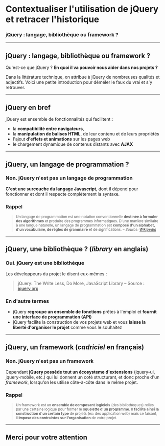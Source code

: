 <!-- footer: Copyright 2017 © Glenn ROLLAND – Reproduction interdite -->

<link rel="stylesheet" href="../../assets/style.css" />

# Contextualiser l'utilisation de jQuery et retracer l'historique

### jQuery : langage, bibliothèque ou framework ?

----

## jQuery : langage, bibliothèque ou framework ?

Qu'est-ce que jQuery ? __En quoi il va pouvoir nous aider dans nos projets ?__

Dans la littérature technique, on attribue à jQuery de nombreuses qualités et adjectifs. Voici une petite introduction pour déméler le faux du vrai et s'y retrouver.

----

## jQuery en bref

jQuery est ensemble de fonctionnalités qui facilitent :

*  la __compatibilité entre navigateurs__, 
*  la __manipulation de balises HTML__, de leur contenu et de leurs propriétés
*  l'ajout __d'effets et animations__ sur les pages web
*  le chargement dynamique de contenus distants avec __AJAX__

----

## jQuery, un langage de programmation ?

### Non. jQuery n'est pas un langage de programmation

__C'est une surcouche du langage Javascript__, dont il dépend pour fonctionner et dont il respecte complètement la syntaxe.

### Rappel

<small>

> Un langage de programmation est une notation conventionnelle  __destinée à formuler des algorithmes__ et produire des programmes informatiques. D'une manière similaire à une langue naturelle, un langage de programmation est __composé d'un alphabet, d'un vocabulaire, de règles de grammaire__ et de significations.
> – _Source: [Wikipedia](https://fr.wikipedia.org/wiki/Langage_de_programmation)_

</small>


----

## jQuery, une bibliothèque ? (_library_ en anglais) 

### Oui. jQuery est une bibliothèque

Les développeurs du projet le disent eux-mêmes :

> jQuery: The Write Less, Do More, JavaScript Library
> – Source : [jquery.org](https://jquery.org)

### En d'autre termes

* jQuery __regroupe un ensemble de fonctions__ prêtes à l'emploi et __fournit une interface de programmation (API)__
* jQuery facilite la construction de vos projets web et vous __laisse la liberté d'organiser le projet__ comme vous le souhaitez

----

## jQuery, un framework (_cadriciel_ en français)

### Non. jQuery n'est pas un framework

Cependant __jQuery possède tout un écosysteme d'extensions__ (jquery-ui, jquery-mobile, etc.) qui lui donnent un coté structurant, et donc proche d'un _framework_, lorsqu'on les utilise côte-à-côte dans le même projet.

### Rappel 

<small>

> Un framework est un __ensemble de composant logiciels__ (des bibliothèques) reliés par une certaine logique pour former le __squelette d'un programme__.  Il __facilite ainsi la construction d'un certain type__ de projets (ex: des application web) mais ce faisant, il __impose des contraintes sur l'organisation__ de votre projet.

</small>

----

## Merci pour votre attention 


